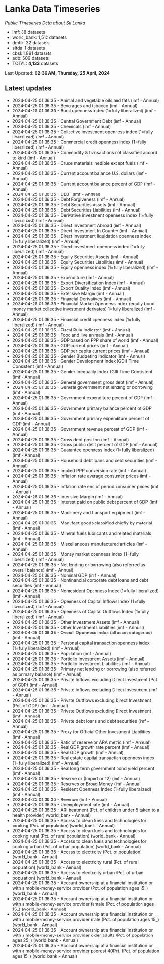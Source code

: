 # Lanka Data Timeseries
*Public Timeseries Data about Sri Lanka*

* imf: 88 datasets
* world_bank: 1,512 datasets
* dmtlk: 32 datasets
* sltda: 1 datasets
* cbsl: 1,891 datasets
* adb: 609 datasets
* TOTAL: **4,133** datasets

Last Updated: **02:36 AM, Thursday, 25 April, 2024**

## Latest updates

* 2024-04-25 01:36:35 - Animal and vegetable oils and fats (imf - Annual)
* 2024-04-25 01:36:35 - Beverages and tobacco (imf - Annual)
* 2024-04-25 01:36:35 - Bond openness index (1=fully liberalized) (imf - Annual)
* 2024-04-25 01:36:35 - Central Government Debt (imf - Annual)
* 2024-04-25 01:36:35 - Chemicals (imf - Annual)
* 2024-04-25 01:36:35 - Collective investment openness index (1=fully liberalized) (imf - Annual)
* 2024-04-25 01:36:35 - Commercial credit openness index (1=fully liberalized) (imf - Annual)
* 2024-04-25 01:36:35 - Commodity & transactions not classified accord to kind (imf - Annual)
* 2024-04-25 01:36:35 - Crude materials inedible except fuels (imf - Annual)
* 2024-04-25 01:36:35 - Current account balance U.S. dollars (imf - Annual)
* 2024-04-25 01:36:35 - Current account balance percent of GDP (imf - Annual)
* 2024-04-25 01:36:35 - DEBT (imf - Annual)
* 2024-04-25 01:36:35 - Debt Forgiveness (imf - Annual)
* 2024-04-25 01:36:35 - Debt Securities Assets (imf - Annual)
* 2024-04-25 01:36:35 - Debt Securities Liabilities (imf - Annual)
* 2024-04-25 01:36:35 - Derivative investment openness index (1=fully liberalized) (imf - Annual)
* 2024-04-25 01:36:35 - Direct Investment Abroad (imf - Annual)
* 2024-04-25 01:36:35 - Direct Investment In Country (imf - Annual)
* 2024-04-25 01:36:35 - Direct investment liquidation openness index (1=fully liberalized) (imf - Annual)
* 2024-04-25 01:36:35 - Direct investment openness index (1=fully liberalized) (imf - Annual)
* 2024-04-25 01:36:35 - Equity Securities Assets (imf - Annual)
* 2024-04-25 01:36:35 - Equity Securities Liabilities (imf - Annual)
* 2024-04-25 01:36:35 - Equity openness index (1=fully liberalized) (imf - Annual)
* 2024-04-25 01:36:35 - Expenditure (imf - Annual)
* 2024-04-25 01:36:35 - Export Diversification Index (imf - Annual)
* 2024-04-25 01:36:35 - Export Quality Index (imf - Annual)
* 2024-04-25 01:36:35 - Extensive Margin (imf - Annual)
* 2024-04-25 01:36:35 - Financial Derivatives (imf - Annual)
* 2024-04-25 01:36:35 - Financial Market Openness Index (equity bond money market collective investment derivates) 1=fully liberalized (imf - Annual)
* 2024-04-25 01:36:35 - Financial credit openness index (1=fully liberalized) (imf - Annual)
* 2024-04-25 01:36:35 - Fiscal Rule Indicator (imf - Annual)
* 2024-04-25 01:36:35 - Food and live animals (imf - Annual)
* 2024-04-25 01:36:35 - GDP based on PPP share of world (imf - Annual)
* 2024-04-25 01:36:35 - GDP current prices (imf - Annual)
* 2024-04-25 01:36:35 - GDP per capita current prices (imf - Annual)
* 2024-04-25 01:36:35 - Gender Budgeting Indicator (imf - Annual)
* 2024-04-25 01:36:35 - Gender Development Index (GDI) Time Consistent (imf - Annual)
* 2024-04-25 01:36:35 - Gender Inequality Index (GII) Time Consistent (imf - Annual)
* 2024-04-25 01:36:35 - General government gross debt (imf - Annual)
* 2024-04-25 01:36:35 - General government net lending or borrowing (imf - Annual)
* 2024-04-25 01:36:35 - Government expenditure percent of GDP (imf - Annual)
* 2024-04-25 01:36:35 - Government primary balance percent of GDP (imf - Annual)
* 2024-04-25 01:36:35 - Government primary expenditure percent of GDP (imf - Annual)
* 2024-04-25 01:36:35 - Government revenue percent of GDP (imf - Annual)
* 2024-04-25 01:36:35 - Gross debt position (imf - Annual)
* 2024-04-25 01:36:35 - Gross public debt percent of GDP (imf - Annual)
* 2024-04-25 01:36:35 - Guarantee openness index (1=fully liberalized) (imf - Annual)
* 2024-04-25 01:36:35 - Household debt loans and debt securities (imf - Annual)
* 2024-04-25 01:36:35 - Implied PPP conversion rate (imf - Annual)
* 2024-04-25 01:36:35 - Inflation rate average consumer prices (imf - Annual)
* 2024-04-25 01:36:35 - Inflation rate end of period consumer prices (imf - Annual)
* 2024-04-25 01:36:35 - Intensive Margin (imf - Annual)
* 2024-04-25 01:36:35 - Interest paid on public debt percent of GDP (imf - Annual)
* 2024-04-25 01:36:35 - Machinery and transport equipment (imf - Annual)
* 2024-04-25 01:36:35 - Manufact goods classified chiefly by material (imf - Annual)
* 2024-04-25 01:36:35 - Mineral fuels lubricants and related materials (imf - Annual)
* 2024-04-25 01:36:35 - Miscellaneous manufactured articles (imf - Annual)
* 2024-04-25 01:36:35 - Money market openness index (1=fully liberalized) (imf - Annual)
* 2024-04-25 01:36:35 - Net lending or borrowing (also referred as overall balance) (imf - Annual)
* 2024-04-25 01:36:35 - Nominal GDP (imf - Annual)
* 2024-04-25 01:36:35 - Nonfinancial corporate debt loans and debt securities (imf - Annual)
* 2024-04-25 01:36:35 - Nonresident Openness Index (1=fully liberalized) (imf - Annual)
* 2024-04-25 01:36:35 - Openness of Capital Inflows Index (1=fully liberalized) (imf - Annual)
* 2024-04-25 01:36:35 - Openness of Capital Outflows Index (1=fully liberalized) (imf - Annual)
* 2024-04-25 01:36:35 - Other Investment Assets (imf - Annual)
* 2024-04-25 01:36:35 - Other Investment Liabilities (imf - Annual)
* 2024-04-25 01:36:35 - Overall Openness Index (all asset categories) (imf - Annual)
* 2024-04-25 01:36:35 - Personal capital transaction openness index (1=fully liberalized) (imf - Annual)
* 2024-04-25 01:36:35 - Population (imf - Annual)
* 2024-04-25 01:36:35 - Portfolio Investment Assets (imf - Annual)
* 2024-04-25 01:36:35 - Portfolio Investment Liabilities (imf - Annual)
* 2024-04-25 01:36:35 - Primary net lending or borrowing (also referred as primary balance) (imf - Annual)
* 2024-04-25 01:36:35 - Private Inflows excluding Direct Investment (Pct. of GDP) (imf - Annual)
* 2024-04-25 01:36:35 - Private Inflows excluding Direct Investment (imf - Annual)
* 2024-04-25 01:36:35 - Private Outflows excluding Direct Investment (Pct. of GDP) (imf - Annual)
* 2024-04-25 01:36:35 - Private Outflows excluding Direct Investment (imf - Annual)
* 2024-04-25 01:36:35 - Private debt loans and debt securities (imf - Annual)
* 2024-04-25 01:36:35 - Proxy for Official Other Investment Liabilities (imf - Annual)
* 2024-04-25 01:36:35 - Ratio of reserve or ARA metric (imf - Annual)
* 2024-04-25 01:36:35 - Real GDP growth rate percent (imf - Annual)
* 2024-04-25 01:36:35 - Real GDP growth (imf - Annual)
* 2024-04-25 01:36:35 - Real estate capital transaction openness index (1=fully liberalized) (imf - Annual)
* 2024-04-25 01:36:35 - Real long term government bond yield percent (imf - Annual)
* 2024-04-25 01:36:35 - Reserve or (Import or 12) (imf - Annual)
* 2024-04-25 01:36:35 - Reserves or Broad Money (imf - Annual)
* 2024-04-25 01:36:35 - Resident Openness Index (1=fully liberalized) (imf - Annual)
* 2024-04-25 01:36:35 - Revenue (imf - Annual)
* 2024-04-25 01:36:35 - Unemployment rate (imf - Annual)
* 2024-04-25 01:36:35 - ARI treatment (Pct. of children under 5 taken to a health provider) (world_bank - Annual)
* 2024-04-25 01:36:35 - Access to clean fuels and technologies for cooking (Pct. of population) (world_bank - Annual)
* 2024-04-25 01:36:35 - Access to clean fuels and technologies for cooking rural (Pct. of rural population) (world_bank - Annual)
* 2024-04-25 01:36:35 - Access to clean fuels and technologies for cooking urban (Pct. of urban population) (world_bank - Annual)
* 2024-04-25 01:36:35 - Access to electricity (Pct. of population) (world_bank - Annual)
* 2024-04-25 01:36:35 - Access to electricity rural (Pct. of rural population) (world_bank - Annual)
* 2024-04-25 01:36:35 - Access to electricity urban (Pct. of urban population) (world_bank - Annual)
* 2024-04-25 01:36:35 - Account ownership at a financial institution or with a mobile-money-service provider (Pct. of population ages 15_) (world_bank - Annual)
* 2024-04-25 01:36:35 - Account ownership at a financial institution or with a mobile-money-service provider female (Pct. of population ages 15_) (world_bank - Annual)
* 2024-04-25 01:36:35 - Account ownership at a financial institution or with a mobile-money-service provider male (Pct. of population ages 15_) (world_bank - Annual)
* 2024-04-25 01:36:35 - Account ownership at a financial institution or with a mobile-money-service provider older adults (Pct. of population ages 25_) (world_bank - Annual)
* 2024-04-25 01:36:35 - Account ownership at a financial institution or with a mobile-money-service provider poorest 40Pct. (Pct. of population ages 15_) (world_bank - Annual)